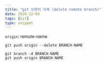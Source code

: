 ```yaml
---
title: "git 브랜치 삭제 (delete remote branch)"
date: 2020-12-03
tags: [Git]
type: snippet
---
```


`origin`: remote-name


```shell
git push origin --delete BRANCH-NAME
```


```shell
git branch -d BRANCH-NAME
git push origin BRANCH-NAME
```

